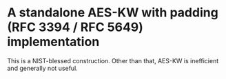 # A standalone AES-KW with padding (RFC 3394 / RFC 5649) implementation

This is a NIST-blessed construction. Other than that, AES-KW is inefficient and generally not useful.
